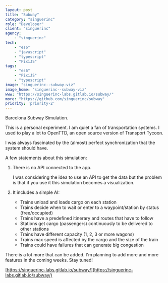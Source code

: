 ```yaml
---
layout: post
title: "Subway"
category: "singuerinc"
role: "Developer"
client: "singuerinc"
agency:
    - "singuerinc"
tech:
    - "es6"
    - "javascript"
    - "typescript"
    - "PixiJS"
tags:
    - "es6"
    - "PixiJS"
    - "typescript"
image: "singuerinc--subway-viz"
image_home: "singuerinc--subway-viz"
www: "https://singuerinc-labs.gitlab.io/subway/"
more: "https://github.com/singuerinc/subway"
priority: 'priority-2'
---
```


Barcelona Subway Simulation.

This is a personal experiment. I am quiet a fan of transportation systems. I used to play a lot to
OpenTTD, an open source version of Transport Tycoon.

I was always fascinated by the (almost) perfect synchronization that the system should have.

A few statements about this simulation:

1. There is no API connected to the app.

    I was considering the idea to use an API to get the data but
the problem is that if you use it this simulation becomes a visualization.

2. It includes a simple AI:
 
    - Trains unload and loads cargo on each station
    - Trains decide when to wait or enter to a waypoint/station by status (free/occupied)
    - Trains have a predefined itinerary and routes that have to follow
    - Stations get cargo (passengers) continuously to be delivered to other stations
    - Trains have different capacity (1, 2, 3 or more wagons)
    - Trains max speed is affected by the cargo and the size of the train
    - Trains could have failures that can generate big congestion
    
There is a lot more that can be added. I'm planning to add more and more features in the coming weeks. Stay tuned!

[https://singuerinc-labs.gitlab.io/subway/](https://singuerinc-labs.gitlab.io/subway/)


